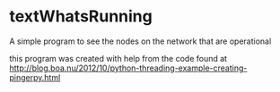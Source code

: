 # textWhatsRunning
A simple program to see the nodes on the network that are operational

this program was created with help from the code found at http://blog.boa.nu/2012/10/python-threading-example-creating-pingerpy.html
